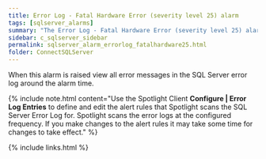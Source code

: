 ```yaml
---
title: Error Log - Fatal Hardware Error (severity level 25) alarm
tags: [sqlserver_alarms]
summary: "The Error Log - Fatal Hardware Error (severity level 25) alarm becomes active when Spotlight Enterprise detects a new fatal error message that contains the log entry 'Severity: 25' in the SQL Sever error log. It indicates a system error."
sidebar: c_sqlserver_sidebar
permalink: sqlserver_alarm_errorlog_fatalhardware25.html
folder: ConnectSQLServer
---
```


When this alarm is raised view all error messages in the SQL Server error log around the alarm time.

{% include note.html content="Use the Spotlight Client **Configure \| Error Log Entries** to define and edit the alert rules that Spotlight scans the SQL Server Error Log for. Spotlight scans the error logs at the configured frequency. If you make changes to the alert rules it may take some time for changes to take effect." %}


{% include links.html %}

